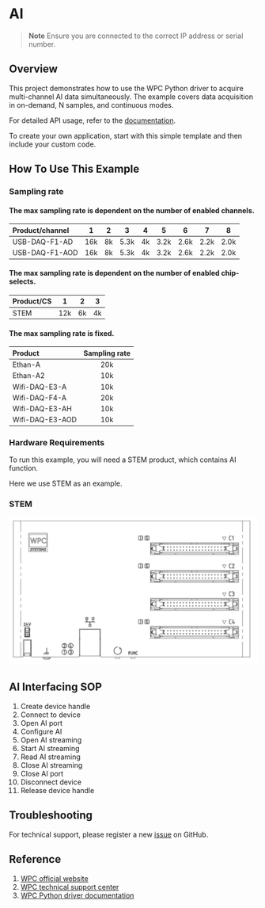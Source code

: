 # AI
> **Note**
> Ensure you are connected to the correct IP address or serial number.

## Overview

This project demonstrates how to use the WPC Python driver to acquire multi-channel AI data simultaneously.
The example covers data acquisition in on-demand, N samples, and continuous modes.

For detailed API usage, refer to the [documentation](https://wpc-systems-ltd.github.io/WPC_Python_driver_release/).

To create your own application, start with this simple template and then include your custom code.

## How To Use This Example

### Sampling rate

#### The max sampling rate is dependent on the number of enabled channels.

| Product/channel | 1   | 2   | 3   | 4   | 5   | 6   | 7   | 8   |
|:----------------|:---:|:---:|:---:|:---:|:---:|:---:|:---:|:---:|
| USB-DAQ-F1-AD   | 16k | 8k  | 5.3k| 4k  | 3.2k| 2.6k| 2.2k| 2.0k|
| USB-DAQ-F1-AOD  | 16k | 8k  | 5.3k| 4k  | 3.2k| 2.6k| 2.2k| 2.0k|

#### The max sampling rate is dependent on the number of enabled chip-selects.

| Product/CS  | 1  | 2  |3   |
|:------------|:--:|:--:|:--:|
| STEM        |12k |6k  |4k  |

#### The max sampling rate is fixed.

| Product         |Sampling rate|
|:----------------|:-----------:|
| Ethan-A         | 20k         |
| Ethan-A2        | 10k         |
| Wifi-DAQ-E3-A   | 10k         |
| Wifi-DAQ-F4-A   | 20k         |
| Wifi-DAQ-E3-AH  | 10k         |
| Wifi-DAQ-E3-AOD | 10k         |

### Hardware Requirements

To run this example, you will need a STEM product, which contains AI function.

Here we use STEM as an example.

### STEM

<img src="https://github.com/WPC-Systems-Ltd/WPC_Python_driver_release/blob/main/Reference/Pinouts/pinout-STEM.JPG" alt="drawing" width="600"/>

## AI Interfacing SOP

1. Create device handle
2. Connect to device
3. Open AI port
4. Configure AI
5. Open AI streaming
6. Start AI streaming
7. Read AI streaming
8. Close AI streaming
9. Close AI port
10. Disconnect device
11. Release device handle

## Troubleshooting

For technical support, please register a new [issue](https://github.com/WPC-Systems-Ltd/WPC_Python_driver_release/issues) on GitHub.

## Reference

1. [WPC official website](https://www.wpc.com.tw/)
2. [WPC technical support center](https://wpc.super.site/)
3. [WPC Python driver documentation](https://wpc-systems-ltd.github.io/WPC_Python_driver_release/)
